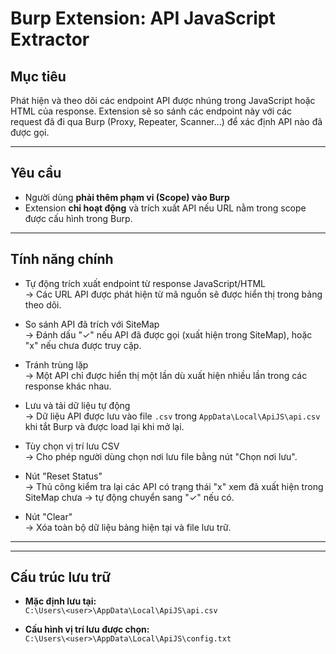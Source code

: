 # Burp Extension: API JavaScript Extractor

## Mục tiêu
Phát hiện và theo dõi các endpoint API được nhúng trong JavaScript hoặc HTML của response. Extension sẽ so sánh các endpoint này với các request đã đi qua Burp (Proxy, Repeater, Scanner...) để xác định API nào đã được gọi.

---

## Yêu cầu

- Người dùng **phải thêm phạm vi (Scope) vào Burp**
- Extension **chỉ hoạt động** và trích xuất API nếu URL nằm trong scope được cấu hình trong Burp.

---

## Tính năng chính

- Tự động trích xuất endpoint từ response JavaScript/HTML  
  → Các URL API được phát hiện từ mã nguồn sẽ được hiển thị trong bảng theo dõi.

- So sánh API đã trích với SiteMap  
  → Đánh dấu "✓" nếu API đã được gọi (xuất hiện trong SiteMap), hoặc "x" nếu chưa được truy cập.

- Tránh trùng lặp  
  → Một API chỉ được hiển thị một lần dù xuất hiện nhiều lần trong các response khác nhau.

- Lưu và tải dữ liệu tự động  
  → Dữ liệu API được lưu vào file `.csv` trong `AppData\Local\ApiJS\api.csv` khi tắt Burp và được load lại khi mở lại.

- Tùy chọn vị trí lưu CSV  
  → Cho phép người dùng chọn nơi lưu file bằng nút "Chọn nơi lưu".

- Nút "Reset Status"  
  → Thủ công kiểm tra lại các API có trạng thái "x" xem đã xuất hiện trong SiteMap chưa → tự động chuyển sang "✓" nếu có.

- Nút "Clear"  
  → Xóa toàn bộ dữ liệu bảng hiện tại và file lưu trữ.

---


---

## Cấu trúc lưu trữ

- **Mặc định lưu tại:**  
  `C:\Users\<user>\AppData\Local\ApiJS\api.csv`

- **Cấu hình vị trí lưu được chọn:**  
  `C:\Users\<user>\AppData\Local\ApiJS\config.txt`
